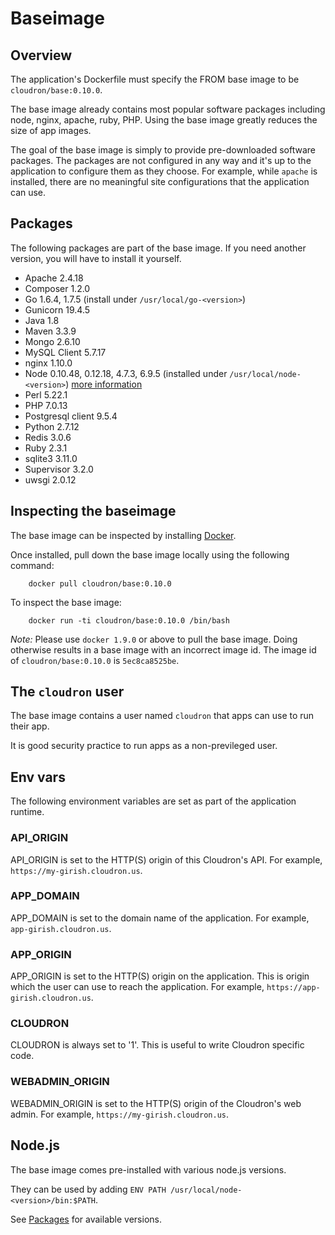 # Baseimage

## Overview

The application's Dockerfile must specify the FROM base image to be `cloudron/base:0.10.0`.

The base image already contains most popular software packages including node, nginx, apache,
ruby, PHP. Using the base image greatly reduces the size of app images.

The goal of the base image is simply to provide pre-downloaded software packages. The packages
are not configured in any way and it's up to the application to configure them as they choose.
For example, while `apache` is installed, there are no meaningful site configurations that the
application can use.

## Packages

The following packages are part of the base image. If you need another version, you will have to
install it yourself.

* Apache 2.4.18
* Composer 1.2.0
* Go 1.6.4, 1.7.5 (install under `/usr/local/go-<version>`)
* Gunicorn 19.4.5
* Java 1.8
* Maven 3.3.9
* Mongo 2.6.10
* MySQL Client 5.7.17
* nginx 1.10.0
* Node 0.10.48, 0.12.18, 4.7.3, 6.9.5 (installed under `/usr/local/node-<version>`) [more information](#node-js)
* Perl 5.22.1
* PHP 7.0.13
* Postgresql client 9.5.4
* Python 2.7.12
* Redis 3.0.6
* Ruby 2.3.1
* sqlite3 3.11.0
* Supervisor 3.2.0
* uwsgi 2.0.12

## Inspecting the baseimage

The base image can be inspected by installing [Docker](https://docs.docker.com/installation/).

Once installed, pull down the base image locally using the following command:
```
    docker pull cloudron/base:0.10.0
```

To inspect the base image:
```
    docker run -ti cloudron/base:0.10.0 /bin/bash
```

*Note:* Please use `docker 1.9.0` or above to pull the base image. Doing otherwise results in a base
image with an incorrect image id. The image id of `cloudron/base:0.10.0` is `5ec8ca8525be`.

## The `cloudron` user

The base image contains a user named `cloudron` that apps can use to run their app.

It is good security practice to run apps as a non-previleged user.

## Env vars

The following environment variables are set as part of the application runtime.

### API_ORIGIN

API_ORIGIN is set to the HTTP(S) origin of this Cloudron's API. For example,
`https://my-girish.cloudron.us`.

### APP_DOMAIN

APP_DOMAIN is set to the domain name of the application. For example, `app-girish.cloudron.us`.

### APP_ORIGIN

APP_ORIGIN is set to the HTTP(S) origin on the application. This is origin which the
user can use to reach the application. For example, `https://app-girish.cloudron.us`.

### CLOUDRON

CLOUDRON is always set to '1'. This is useful to write Cloudron specific code.

### WEBADMIN_ORIGIN

WEBADMIN_ORIGIN is set to the HTTP(S) origin of the Cloudron's web admin. For example,
`https://my-girish.cloudron.us`.

## Node.js

The base image comes pre-installed with various node.js versions.

They can be used by adding `ENV PATH /usr/local/node-<version>/bin:$PATH`.

See [Packages](/documentation/developer/baseimage/#packages) for available versions.
